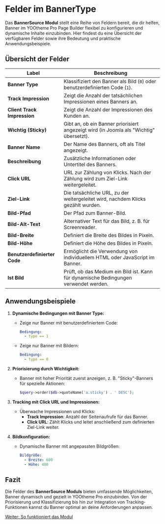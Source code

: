 # Felder im BannerType

Das **BannerSource Modul** stellt eine Reihe von Feldern bereit, die dir helfen, Banner im YOOtheme Pro Page Builder flexibel zu konfigurieren und dynamische Inhalte einzubinden. Hier findest du eine Übersicht der verfügbaren Felder sowie ihre Bedeutung und praktische Anwendungsbeispiele.

## Übersicht der Felder

| **Label**                | **Beschreibung**                                                                                                   |
|--------------------------|-------------------------------------------------------------------------------------------------------------------|
| **Banner Type**          | Klassifiziert den Banner als Bild (`0`) oder benutzerdefinierten Code (`1`).                                       |
| **Track Impression**     | Zeigt die Anzahl der tatsächlichen Impressionen eines Banners an.                                                 |
| **Client Track Impression** | Zeigt die Anzahl der Impressionen des Kunden an.                                                                  |
| **Wichtig (Sticky)**     | Gibt an, ob ein Banner priorisiert angezeigt wird (in Joomla als "Wichtig" übersetzt).                            |
| **Banner Name**          | Der Name des Banners, oft als Titel angezeigt.                                                                    |
| **Beschreibung**         | Zusätzliche Informationen oder Untertitel des Banners.                                                            |
| **Click URL**            | URL zur Zählung von Klicks. Nach der Zählung wird zum Ziel-Link weitergeleitet.                                   |
| **Ziel-Link**            | Die tatsächliche URL, zu der weitergeleitet wird, nachdem Klicks gezählt wurden.                                   |
| **Bild-Pfad**            | Der Pfad zum Banner-Bild.                                                                                         |
| **Bild-Alt-Text**        | Alternativer Text für das Bild, z. B. für Screenreader.                                                           |
| **Bild-Breite**          | Definiert die Breite des Bildes in Pixeln.                                                                        |
| **Bild-Höhe**            | Definiert die Höhe des Bildes in Pixeln.                                                                          |
| **Benutzerdefinierter Code** | Ermöglicht die Verwendung von individuellem HTML oder JavaScript im Banner.                                       |
| **Ist Bild**             | Prüft, ob das Medium ein Bild ist. Kann für dynamische Bedingungen verwendet werden.                              |

## Anwendungsbeispiele

1. **Dynamische Bedingungen mit Banner Type:**
    - Zeige nur Banner mit benutzerdefiniertem Code:
      ```yaml
      Bedingung:
        - type == 1
      ```
    - Zeige nur Banner mit Bildern:
      ```yaml
      Bedingung:
        - type == 0
      ```

2. **Priorisierung durch Wichtigkeit:**
    - Banner mit hoher Priorität zuerst anzeigen, z. B. "Sticky"-Banners für spezielle Aktionen:
      ```php
      $query->order($db->quoteName('a.sticky') . ' DESC');
      ```

3. **Tracking mit Click URL und Impressionen:**
    - Überwache Impressionen und Klicks:
        - **Track Impression**: Anzahl der Seitenaufrufe für das Banner.
        - **Click URL**: Zählt Klicks und leitet anschließend zum definierten Ziel-Link weiter.

4. **Bildkonfiguration:**
    - Dynamische Banner mit angepassten Bildgrößen:
      ```yaml
      Bildgröße:
        - Breite: 600
        - Höhe: 400
      ```

## Fazit
Die Felder des **BannerSource Moduls** bieten umfassende Möglichkeiten, Banner dynamisch und gezielt in YOOtheme Pro einzubinden. Von der Priorisierung und Klassifizierung bis hin zur Integration von Tracking-Funktionen kannst du Banner optimal an deine Anforderungen anpassen.

[Weiter: So funktioniert das Modul](./how-to-use.md)
